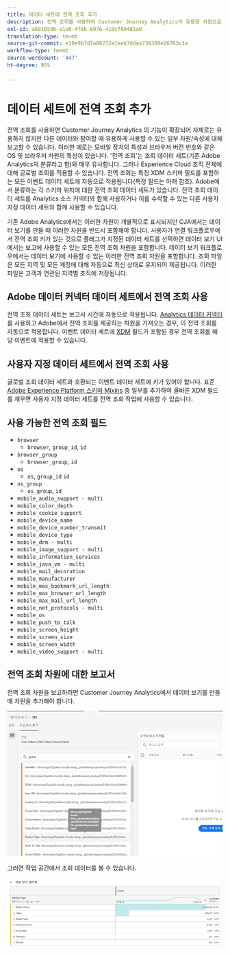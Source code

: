 ```yaml
---
title: 데이터 세트에 전역 조회 추가
description: 전역 조회를 사용하여 Customer Journey Analytics의 유용한 차원으로 보고를 보완할 수 있습니다.
exl-id: ab91659b-a1e6-4f6b-8976-410cf894d1a0
translation-type: tm+mt
source-git-commit: e19e9b7d7a88232e1eeb7ddaa739389e26763c1a
workflow-type: tm+mt
source-wordcount: '447'
ht-degree: 95%

---
```


# 데이터 세트에 전역 조회 추가

전역 조회를 사용하면 Customer Journey Analytics 의 기능이 확장되어 자체로는 유용하지 않지만 다른 데이터와 참여할 때 유용하게 사용할 수 있는 일부 차원/속성에 대해 보고할 수 있습니다. 이러한 예로는 모바일 장치의 특성과 브라우저 버전 번호와 같은 OS 및 브라우저 차원의 특성이 있습니다. &#39;전역 조회&#39;는 조회 데이터 세트(기존 Adobe Analytics의 분류라고 함)와 매우 유사합니다. 그러나 Experience Cloud 조직 전체에 대해 글로벌 조회를 적용할 수 있습니다. 전역 조회는 특정 XDM 스키마 필드를 포함하는 모든 이벤트 데이터 세트에 자동으로 적용됩니다(특정 필드는 아래 참조).
Adobe에서 분류하는 각 스키마 위치에 대한 전역 조회 데이터 세트가 있습니다. 전역 조회 데이터 세트를 Analytics 소스 커넥터와 함께 사용하거나 이를 수락할 수 있는 다른 사용자 지정 데이터 세트와 함께 사용할 수 있습니다.

기존 Adobe Analytics에서는 이러한 차원이 개별적으로 표시되지만 CJA에서는 데이터 보기를 만들 때 이러한 차원을 반드시 포함해야 합니다. 사용자가 연결 워크플로우에서 전역 조회 키가 있는 것으로 플래그가 지정된 데이터 세트를 선택하면 데이터 보기 UI에서는 보고에 사용할 수 있는 모든 전역 조회 차원을 포함합니다. 데이터 보기 워크플로우에서는 데이터 보기에 사용할 수 있는 이러한 전역 조회 차원을 포함합니다. 조회 파일은 모든 지역 및 모든 계정에 대해 자동으로 최신 상태로 유지되어 제공됩니다. 이러한 파일은 고객과 연관된 지역별 조직에 저장됩니다.

## Adobe 데이터 커넥터 데이터 세트에서 전역 조회 사용

전역 조회 데이터 세트는 보고서 시간에 자동으로 적용됩니다. [Analytics 데이터 커넥터](https://experienceleague.adobe.com/docs/experience-platform/sources/connectors/adobe-applications/analytics.html?lang=en#connectors)를 사용하고 Adobe에서 전역 조회를 제공하는 차원을 가져오는 경우, 이 전역 조회를 자동으로 적용합니다. 이벤트 데이터 세트에 [XDM](https://experienceleague.adobe.com/docs/experience-platform/xdm/home.html?lang=en) 필드가 포함된 경우 전역 조회를 해당 이벤트에 적용할 수 있습니다.

## 사용자 지정 데이터 세트에서 전역 조회 사용

글로벌 조회 데이터 세트와 호환되는 이벤트 데이터 세트에 키가 있어야 합니다. 표준 [Adobe Experience Platform 스키마 Mixins](https://experienceleague.adobe.com/docs/experience-platform/xdm/mixins/event/environment-details.html?lang=en#mixins) 중 일부를 추가하여 올바른 XDM 필드를 채우면 사용자 지정 데이터 세트를 전역 조회 작업에 사용할 수 있습니다.

## 사용 가능한 전역 조회 필드

* `browser`
   * `browser`, `group_id`, `id`
* `browser_group`
   * `browser_group`, `id`
* `os`
   * `os`,  `group_id`  `id`
* `os_group`
   * `os_group`,  `id`
* `mobile_audio_support - multi`
* `mobile_color_depth`
* `mobile_cookie_support`
* `mobile_device_name`
* `mobile_device_number_transmit`
* `mobile_device_type`
* `mobile_drm - multi`
* `mobile_image_support - multi`
* `mobile_information_services`
* `mobile_java_vm - multi`
* `mobile_mail_decoration`
* `mobile_manufacturer`
* `mobile_max_bookmark_url_length`
* `mobile_max_browser_url_length`
* `mobile_max_mail_url_length`
* `mobile_net_protocols - multi`
* `mobile_os`
* `mobile_push_to_talk`
* `mobile_screen_height`
* `mobile_screen_size`
* `mobile_screen_width`
* `mobile_video_support - multi`

## 전역 조회 차원에 대한 보고서

전역 조회 차원을 보고하려면 Customer Journey Analytics에서 데이터 보기를 만들 때 차원을 추가해야 합니다.

![](assets/global-lookup.png)

그러면 작업 공간에서 조회 데이터를 볼 수 있습니다.

![](assets/gl-reporting.png)
